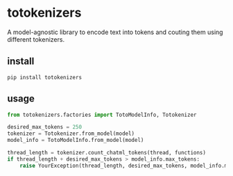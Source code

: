 # totokenizers

A model-agnostic library to encode text into tokens and couting them using different tokenizers.

## install

`pip install totokenizers`

## usage

```python
from totokenizers.factories import TotoModelInfo, Totokenizer

desired_max_tokens = 250
tokenizer = Totokenizer.from_model(model)
model_info = TotoModelInfo.from_model(model)

thread_length = tokenizer.count_chatml_tokens(thread, functions)
if thread_length + desired_max_tokens > model_info.max_tokens:
    raise YourException(thread_length, desired_max_tokens, model_info.max_tokens)
```
